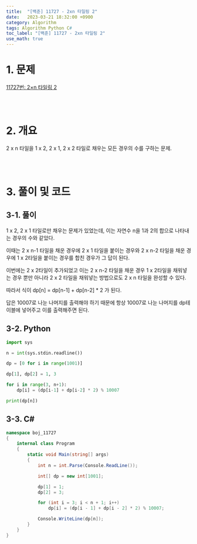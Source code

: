 ```yaml
---
title:  "[백준] 11727 - 2xn 타일링 2"
date:   2023-03-21 18:32:00 +0900
category: Algorithm
tags: Algorithm Python C#
toc_label: "[백준] 11727 - 2xn 타일링 2"
use_math: true
---
```


# 1. 문제
[11727번: 2×n 타일링 2](https://www.acmicpc.net/problem/11727)


<br/>
<br/>

# 2. 개요
2 x n 타일을 1 x 2, 2 x 1, 2 x 2 타일로 채우는 모든 경우의 수를 구하는 문제.


<br/>
<br/>

# 3. 풀이 및 코드
## 3-1. 풀이
1 x 2, 2 x 1 타일로만 채우는 문제가 있었는데, 이는 자연수 n을 1과 2의 합으로 나타내는 경우의 수와 같았다.

이때는 2 x n-1 타일을 채운 경우에 2 x 1 타일을 붙이는 경우와 2 x n-2 타일을 채운 경우에 1 x 2타일을 붙이는 경우를 합친 경우가 그 답이 된다.

이번에는 2 x 2타일이 추가되었고 이는 2 x n-2 타일을 채운 경우 1 x 2타일을 채워넣는 경우 뿐만 아니라 2 x 2 타일을 채워넣는 방법으로도 2 x n 타일을 완성할 수 있다.

따라서 식이 dp[n] = dp[n-1] + dp[n-2] * 2 가 된다.

답은 10007로 나눈 나머지를 출력해야 하기 때문에 항상 10007로 나눈 나머지를 dp테이블에 넣어주고 이를 출력해주면 된다.

## 3-2. Python

```python
import sys

n = int(sys.stdin.readline())

dp = [0 for i in range(1001)]

dp[1], dp[2] = 1, 3

for i in range(3, n+1):
    dp[i] = (dp[i-1] + dp[i-2] * 2) % 10007

print(dp[n])
```

## 3-3. C#

```csharp
namespace boj_11727
{
    internal class Program
    {
        static void Main(string[] args)
        {
            int n = int.Parse(Console.ReadLine());

            int[] dp = new int[1001];

            dp[1] = 1;
            dp[2] = 3;

            for (int i = 3; i < n + 1; i++)
                dp[i] = (dp[i - 1] + dp[i - 2] * 2) % 10007;

            Console.WriteLine(dp[n]);
        }
    }
}
```